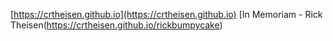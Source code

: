 [https://crtheisen.github.io](https://crtheisen.github.io)
[In Memoriam - Rick Theisen(https://crtheisen.github.io/rickbumpycake)
